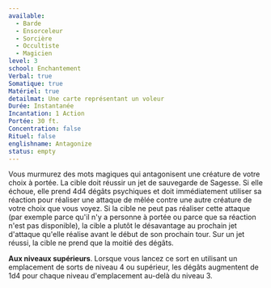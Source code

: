 ```yaml
---
available:
  - Barde
  - Ensorceleur
  - Sorcière
  - Occultiste
  - Magicien
level: 3
school: Enchantement
Verbal: true
Somatique: true
Matériel: true
detailmat: Une carte représentant un voleur
Durée: Instantanée
Incantation: 1 Action
Portée: 30 ft.
Concentration: false
Rituel: false
englishname: Antagonize
status: empty
---
```

Vous murmurez des mots magiques qui antagonisent une créature de votre choix à portée. La cible doit réussir un jet de sauvegarde de Sagesse. Si elle échoue, elle prend 4d4 dégâts psychiques et doit immédiatement utiliser sa réaction pour réaliser une attaque de mêlée contre une autre créature de votre choix que vous voyez. Si la cible ne peut pas réaliser cette attaque (par exemple parce qu'il n'y a personne à portée ou parce que sa réaction n'est pas disponible), la cible a plutôt le désavantage au prochain jet d'attaque qu'elle réalise avant le début de son prochain tour. Sur un jet réussi, la cible ne prend que la moitié des dégâts.

**Aux niveaux supérieurs**. Lorsque vous lancez ce sort en utilisant un emplacement de sorts de niveau 4 ou supérieur, les dégâts augmentent de 1d4 pour chaque niveau d'emplacement au-delà du niveau 3.
